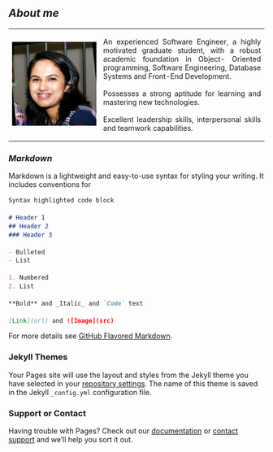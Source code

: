 ## _**About me**_
   
<table style="border-collapse:collapse;">     
    <tr>         
        <td style="border:none;"><img src="images/pic.jpeg" alt="Erandi Ranthilake" width="1000" length="1000"></td>         
        <td style="border:none;"><p align="justify">
            An experienced Software Engineer, a highly motivated graduate student, with a robust academic foundation in Object- Oriented programming, Software Engineering, Database
                        Systems and Front-End Development.<br><br>Possesses a strong aptitude for learning and mastering
                        new technologies.<br><br>Excellent leadership skills, interpersonal skills and teamwork capabilities.
            </p></td>     
    </tr> 
</table>


### _Markdown_

Markdown is a lightweight and easy-to-use syntax for styling your writing. It includes conventions for

```markdown
Syntax highlighted code block

# Header 1
## Header 2
### Header 3

- Bulleted
- List

1. Numbered
2. List

**Bold** and _Italic_ and `Code` text

[Link](url) and ![Image](src)
```

For more details see [GitHub Flavored Markdown](https://guides.github.com/features/mastering-markdown/).

### Jekyll Themes

Your Pages site will use the layout and styles from the Jekyll theme you have selected in your [repository settings](https://github.com/erandiranthilake/portfolio/settings). The name of this theme is saved in the Jekyll `_config.yml` configuration file.

### Support or Contact

Having trouble with Pages? Check out our [documentation](https://docs.github.com/categories/github-pages-basics/) or [contact support](https://support.github.com/contact) and we’ll help you sort it out.
